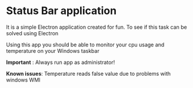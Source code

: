 # Status Bar application

It is a simple Electron application created for fun. To see if this task can be solved using Electron

Using this app you should be able to monitor your cpu usage and temperature on your Windows taskbar

**Important** : Always run app as administrator! 

**Known issues**: Temperature reads false value due to problems with windows WMI